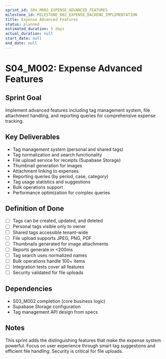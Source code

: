 ```yaml
---
sprint_id: S04_M002_EXPENSE_ADVANCED_FEATURES
milestone_id: MILESTONE_002_EXPENSE_BACKEND_IMPLEMENTATION
title: Expense Advanced Features
status: planned
estimated_duration: 5 days
actual_duration: null
start_date: null
end_date: null
---
```


# S04_M002: Expense Advanced Features

## Sprint Goal
Implement advanced features including tag management system, file attachment handling, and reporting queries for comprehensive expense tracking.

## Key Deliverables
- Tag management system (personal and shared tags)
- Tag normalization and search functionality
- File upload service for receipts (Supabase Storage)
- Thumbnail generation for images
- Attachment linking to expenses
- Reporting queries (by period, case, category)
- Tag usage statistics and suggestions
- Bulk operations support
- Performance optimization for complex queries

## Definition of Done
- [ ] Tags can be created, updated, and deleted
- [ ] Personal tags visible only to owner
- [ ] Shared tags accessible tenant-wide
- [ ] File upload supports JPEG, PNG, PDF
- [ ] Thumbnails generated for image attachments
- [ ] Reports generate in <200ms
- [ ] Tag search uses normalized names
- [ ] Bulk operations handle 100+ items
- [ ] Integration tests cover all features
- [ ] Security validated for file uploads

## Dependencies
- S03_M002 completion (core business logic)
- Supabase Storage configuration
- Tag management API design from specs

## Notes
This sprint adds the distinguishing features that make the expense system powerful. Focus on user experience through smart tag suggestions and efficient file handling. Security is critical for file uploads.